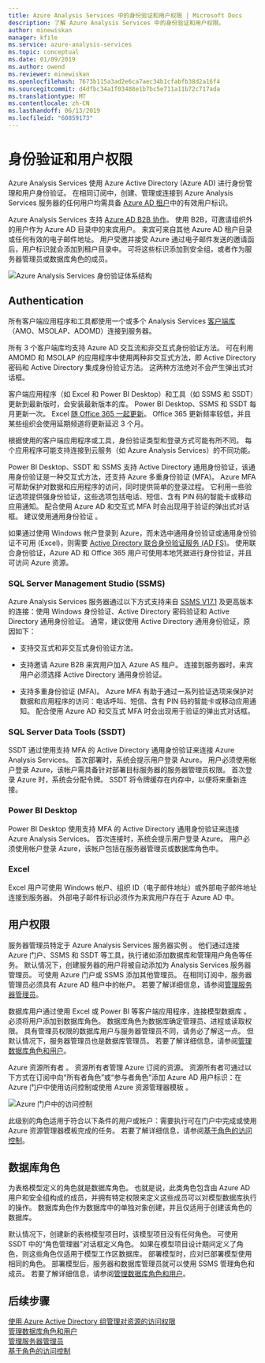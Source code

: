 ```yaml
---
title: Azure Analysis Services 中的身份验证和用户权限 | Microsoft Docs
description: 了解 Azure Analysis Services 中的身份验证和用户权限。
author: minewiskan
manager: kfile
ms.service: azure-analysis-services
ms.topic: conceptual
ms.date: 01/09/2019
ms.author: owend
ms.reviewer: minewiskan
ms.openlocfilehash: 7673b115a3ad2e6ca7aec34b1cfabfb38d2a16f4
ms.sourcegitcommit: d4dfbc34a1f03488e1b7bc5e711a11b72c717ada
ms.translationtype: MT
ms.contentlocale: zh-CN
ms.lasthandoff: 06/13/2019
ms.locfileid: "60859173"
---
```

# <a name="authentication-and-user-permissions"></a>身份验证和用户权限

Azure Analysis Services 使用 Azure Active Directory (Azure AD) 进行身份管理和用户身份验证。 在相同订阅中，创建、管理或连接到 Azure Analysis Services 服务器的任何用户均需具备 [Azure AD 租户](../active-directory/fundamentals/active-directory-administer.md)中的有效用户标识。

Azure Analysis Services 支持 [Azure AD B2B 协作](../active-directory/active-directory-b2b-what-is-azure-ad-b2b.md)。 使用 B2B，可邀请组织外的用户作为 Azure AD 目录中的来宾用户。 来宾可来自其他 Azure AD 租户目录或任何有效的电子邮件地址。 用户受邀并接受 Azure 通过电子邮件发送的邀请函后，用户标识就会添加到租户目录中。 可将这些标识添加到安全组，或者作为服务器管理员或数据库角色的成员。

![Azure Analysis Services 身份验证体系结构](./media/analysis-services-manage-users/aas-manage-users-arch.png)

## <a name="authentication"></a>Authentication

所有客户端应用程序和工具都使用一个或多个 Analysis Services [客户端库](analysis-services-data-providers.md)（AMO、MSOLAP、ADOMD）连接到服务器。 

所有 3 个客户端库均支持 Azure AD 交互流和非交互式身份验证方法。 可在利用 AMOMD 和 MSOLAP 的应用程序中使用两种非交互式方法，即 Active Directory 密码和 Active Directory 集成身份验证方法。 这两种方法绝对不会产生弹出式对话框。

客户端应用程序（如 Excel 和 Power BI Desktop）和工具（如 SSMS 和 SSDT）更新到最新版时，会安装最新版本的库。 Power BI Desktop、SSMS 和 SSDT 每月更新一次。 Excel [随 Office 365 一起更新](https://support.office.com/article/When-do-I-get-the-newest-features-in-Office-2016-for-Office-365-da36192c-58b9-4bc9-8d51-bb6eed468516)。 Office 365 更新频率较低，并且某些组织会使用延期频道将更新延迟 3 个月。

根据使用的客户端应用程序或工具，身份验证类型和登录方式可能有所不同。 每个应用程序可能支持连接到云服务（如 Azure Analysis Services）的不同功能。

Power BI Desktop、SSDT 和 SSMS 支持 Active Directory 通用身份验证，该通用身份验证是一种交互式方法，还支持 Azure 多重身份验证 (MFA)。 Azure MFA 可帮助保护对数据和应用程序的访问，同时提供简单的登录过程。 它利用一些验证选项提供强身份验证，这些选项包括电话、短信、含有 PIN 码的智能卡或移动应用通知。 配合使用 Azure AD 和交互式 MFA 时会出现用于验证的弹出式对话框。 建议使用通用身份验证  。

如果通过使用 Windows 帐户登录到 Azure，而未选中通用身份验证或通用身份验证不可用 (Excel)，则需要 [Active Directory 联合身份验证服务 (AD FS)](../active-directory/hybrid/how-to-connect-fed-azure-adfs.md)。 使用联合身份验证，Azure AD 和 Office 365 用户可使用本地凭据进行身份验证，并且可访问 Azure 资源。

### <a name="sql-server-management-studio-ssms"></a>SQL Server Management Studio (SSMS)

Azure Analysis Services 服务器通过以下方式支持来自 [SSMS V17.1](https://docs.microsoft.com/sql/ssms/download-sql-server-management-studio-ssms) 及更高版本的连接：使用 Windows 身份验证、Active Directory 密码验证和 Active Directory 通用身份验证。 通常，建议使用 Active Directory 通用身份验证，原因如下：

*  支持交互式和非交互式身份验证方法。

*  支持邀请 Azure B2B 来宾用户加入 Azure AS 租户。 连接到服务器时，来宾用户必须选择 Active Directory 通用身份验证。

*  支持多重身份验证 (MFA)。 Azure MFA 有助于通过一系列验证选项来保护对数据和应用程序的访问：电话呼叫、短信、含有 PIN 码的智能卡或移动应用通知。 配合使用 Azure AD 和交互式 MFA 时会出现用于验证的弹出式对话框。

### <a name="sql-server-data-tools-ssdt"></a>SQL Server Data Tools (SSDT)

SSDT 通过使用支持 MFA 的 Active Directory 通用身份验证来连接 Azure Analysis Services。 首次部署时，系统会提示用户登录 Azure。 用户必须使用帐户登录 Azure，该帐户需具备针对部署目标服务器的服务器管理员权限。 首次登录 Azure 时，系统会分配令牌。 SSDT 将令牌缓存在内存中，以便将来重新连接。

### <a name="power-bi-desktop"></a>Power BI Desktop

Power BI Desktop 使用支持 MFA 的 Active Directory 通用身份验证来连接 Azure Analysis Services。 首次连接时，系统会提示用户登录 Azure。 用户必须使用帐户登录 Azure，该帐户包括在服务器管理员或数据库角色中。

### <a name="excel"></a>Excel

Excel 用户可使用 Windows 帐户、组织 ID（电子邮件地址）或外部电子邮件地址连接到服务器。 外部电子邮件标识必须作为来宾用户存在于 Azure AD 中。

## <a name="user-permissions"></a>用户权限

服务器管理员特定于 Azure Analysis Services 服务器实例  。 他们通过连接 Azure 门户、SSMS 和 SSDT 等工具，执行诸如添加数据库和管理用户角色等任务。 默认情况下，创建服务器的用户将被自动添加为 Analysis Services 服务器管理员。 可使用 Azure 门户或 SSMS 添加其他管理员。 在相同订阅中，服务器管理员必须具有 Azure AD 租户中的帐户。 若要了解详细信息，请参阅[管理服务器管理员](analysis-services-server-admins.md)。 

数据库用户通过使用 Excel 或 Power BI 等客户端应用程序，连接模型数据库  。 必须将用户添加到数据库角色。 数据库角色为数据库确定管理员、进程或读取权限。 具有管理员权限的数据库用户与服务器管理员不同，请务必了解这一点。 但默认情况下，服务器管理员也是数据库管理员。 若要了解详细信息，请参阅[管理数据库角色和用户](analysis-services-database-users.md)。

Azure 资源所有者  。 资源所有者管理 Azure 订阅的资源。 资源所有者可通过以下方式在订阅中向“所有者角色”或“参与者角色”添加 Azure AD 用户标识：在 Azure 门户中使用访问控制或使用 Azure 资源管理器模板  。 

![Azure 门户中的访问控制](./media/analysis-services-manage-users/aas-manage-users-rbac.png)

此级别的角色适用于符合以下条件的用户或帐户：需要执行可在门户中完成或使用 Azure 资源管理器模板完成的任务。 若要了解详细信息，请参阅[基于角色的访问控制](../role-based-access-control/overview.md)。 

## <a name="database-roles"></a>数据库角色

 为表格模型定义的角色就是数据库角色。 也就是说，此类角色包含由 Azure AD 用户和安全组构成的成员，并拥有特定权限来定义这些成员可以对模型数据库执行的操作。 数据库角色作为数据库中的单独对象创建，并且仅适用于创建该角色的数据库。   
  
 默认情况下，创建新的表格模型项目时，该模型项目没有任何角色。 可使用 SSDT 中的“角色管理器”对话框定义角色。 如果在模型项目设计期间定义了角色，则这些角色仅适用于模型工作区数据库。 部署模型时，应对已部署模型使用相同的角色。 部署模型后，服务器和数据库管理员就可以使用 SSMS 管理角色和成员。 若要了解详细信息，请参阅[管理数据库角色和用户](analysis-services-database-users.md)。
  
## <a name="next-steps"></a>后续步骤

[使用 Azure Active Directory 组管理对资源的访问权限](../active-directory/fundamentals/active-directory-manage-groups.md)   
[管理数据库角色和用户](analysis-services-database-users.md)  
[管理服务器管理员](analysis-services-server-admins.md)  
[基于角色的访问控制](../role-based-access-control/overview.md)  